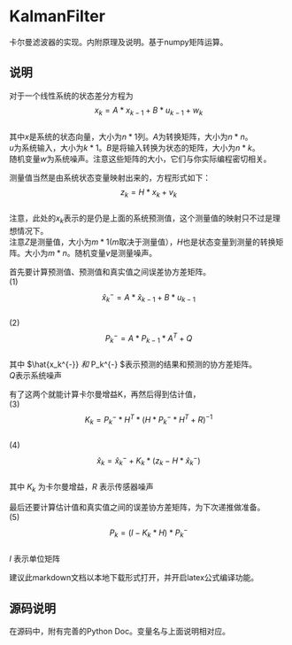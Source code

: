 # KalmanFilter
卡尔曼滤波器的实现。内附原理及说明。基于numpy矩阵运算。  

## 说明

对于一个线性系统的状态差分方程为  
	$$x_k = A * x_{k-1} + B*u_{k-1} + w_k$$  
其中$x$是系统的状态向量，大小为$n*1$列。$A$为转换矩阵，大小为$n*n$。  
$u$为系统输入，大小为$k*1$。$B$是将输入转换为状态的矩阵，大小为$n*k$。  
随机变量$w$为系统噪声。注意这些矩阵的大小，它们与你实际编程密切相关。  

测量值当然是由系统状态变量映射出来的，方程形式如下：  
	$$z_k = H*x_k + v_k$$  
注意，此处的$x_k$表示的是仍是上面的系统预测值，这个测量值的映射只不过是理想情况下。  
注意$Z$是测量值，大小为$m*1$($m$取决于测量值），$H$也是状态变量到测量的转换矩阵。大小为$m*n$。随机变量$v$是测量噪声。  

首先要计算预测值、预测值和真实值之间误差协方差矩阵。  
	(1) $$\hat{x}_k^{-} = A * \hat{x}_{k-1} + B * u_{k-1}$$  
	(2) $$P_k^{-} = A * P_{k-1} * A^T + Q$$  
其中 $\hat{x_k^{-}} $和$ P_k^{-} $表示预测的结果和预测的协方差矩阵。  
$Q$表示系统噪声  

有了这两个就能计算卡尔曼增益K，再然后得到估计值，  
	(3) $$K_k = P_k^{-} * H^T * (H * P_k^{-} * H^T + R)^{-1}$$  
	(4) $$\hat{x}_k = \hat{x}_k^{-} + K_k * (z_k - H * \hat{x}_k^{-})$$  
其中 $K_k$ 为卡尔曼增益，$R$ 表示传感器噪声  

最后还要计算估计值和真实值之间的误差协方差矩阵，为下次递推做准备。  
	(5)$$ P_k = (I - K_k * H) * P_k^{-}$$  
$I$ 表示单位矩阵  

建议此markdown文档以本地下载形式打开，并开启latex公式编译功能。

## 源码说明

在源码中，附有完善的Python Doc。变量名与上面说明相对应。
